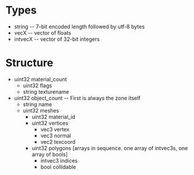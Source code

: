 Types
=====

- string -- 7-bit encoded length followed by utf-8 bytes
- vecX -- vector of floats
- intvecX -- vector of 32-bit integers

Structure
=========

- uint32 material_count
    - uint32 flags
    - string texturename
- uint32 object_count -- First is always the zone itself
    - string name
    - uint32 meshes
        - uint32 material_id
        - uint32 vertices
            - vec3 vertex
            - vec3 normal
            - vec2 texcoord
        - uint32 polygons [arrays in sequence.  one array of intvec3s, one array of bools]
            - intvec3 indices
            - bool collidable
